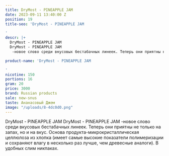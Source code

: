 ```yaml
---
title: DryMost - PINEAPPLE JAM
date: 2023-09-11 13:40:00 Z
position: 19
title-seo: 'DryMost - PINEAPPLE JAM

'
descr: |+
  DryMost - PINEAPPLE JAM
  DryMost - PINEAPPLE JAM
   -новое слово среди вкусовых бестабачных линеек. Теперь они приятны не только на запах, но и на вкус. Основа продукта-микрокристаллическая целлюлоза из хлопка (имеет самые высокие показатели полимеризации и сохраняют влагу в несколько раз лучше, чем древесные аналоги). В удобных слим никпаках.

product-name: 'DryMost - PINEAPPLE JAM

'
nicotine: 150
portions: 16
gram: 20
price: 3000
brand: Russian products
sale: new-snus
taste: Ананасовый Джем
image: "/uploads/8-4dc0d0.png"
---
```


DryMost - PINEAPPLE JAM
DryMost - PINEAPPLE JAM
 -новое слово среди вкусовых бестабачных линеек. Теперь они приятны не только на запах, но и на вкус. Основа продукта-микрокристаллическая целлюлоза из хлопка (имеет самые высокие показатели полимеризации и сохраняют влагу в несколько раз лучше, чем древесные аналоги). В удобных слим никпаках.

